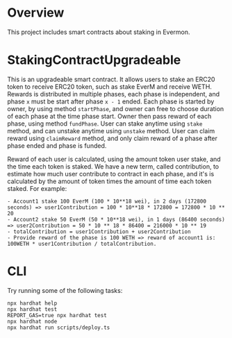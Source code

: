 # Overview

This project includes smart contracts about staking in Evermon. 
 
# StakingContractUpgradeable
This is an upgradeable smart contract. It allows users to stake an ERC20 token to receive ERC20 token, such as stake EverM and receive WETH.
Rewards is distributed in multiple phases, each phase is independent, and phase `x` must be start after phase `x - 1` ended. 
Each phase is started by owner, by using method `startPhase`, and owner can free to choose duration of each phase at the time phase start. 
Owner then pass reward of each phase, using method `fundPhase`.
User can stake anytime using `stake` method, and can unstake anytime using `unstake` method. User can claim reward using `claimReward` method, and only claim reward of a phase after phase ended and phase is funded. 

Reward of each user is calculated, using the amount token user stake, and the time each token is staked. We have a new term, called contribution, to estimate how much user contribute to contract in each phase, and it's is calculated by the amount of token times the amount of time each token staked. For example:

    - Account1 stake 100 EverM (100 * 10**18 wei), in 2 days (172800 seconds) => user1Contribution = 100 * 10**18 * 172800 = 172800 * 10 ** 20  
    - Account2 stake 50 EverM (50 * 10**18 wei), in 1 days (86400 seconds) => user2Contribution = 50 * 10 ** 18 * 86400 = 216000 * 10 ** 19
    - totalContribution = user1Contribution + user2Contribution
    - Provide reward of the phase is 100 WETH => reward of account1 is: 100WETH * user1Contribution / totalContribution.


# CLI
Try running some of the following tasks:

```shell
npx hardhat help
npx hardhat test
REPORT_GAS=true npx hardhat test
npx hardhat node
npx hardhat run scripts/deploy.ts
```
